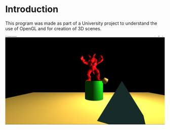 # Introduction
This program was made as part of a University project to understand the use of OpenGL and for creation of 3D scenes.

![Image1](Images/Image1.png)
